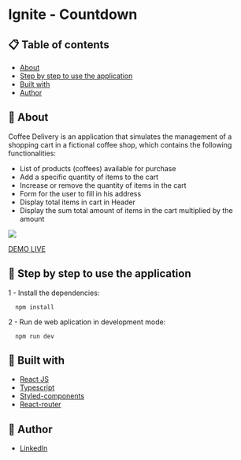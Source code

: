 # Ignite - Countdown

## 📋 Table of contents

- [About](#about)
- [Step by step to use the application](#step-by-step-to-use-the-application)
- [Built with](#built-with)
- [Author](#author)

## 📃 About

Coffee Delivery is an application that simulates the management of a shopping cart in a fictional coffee shop, which contains the following functionalities:

- List of products (coffees) available for purchase
- Add a specific quantity of items to the cart
- Increase or remove the quantity of items in the cart
- Form for the user to fill in his address
- Display total items in cart in Header
- Display the sum total amount of items in the cart multiplied by the amount

![](./src/assets/demo.gif)

[DEMO LIVE](https://coffee-delivery-keven.netlify.app/)

## 🚀 Step by step to use the application

1 - Install the dependencies:

```
  npm install
```

2 - Run de web aplication in development mode:

```
  npm run dev
```

## 🔧 Built with

- [React JS](https://pt-br.reactjs.org/)
- [Typescript](https://www.typescriptlang.org/)
- [Styled-components](https://styled-components.com/)
- [React-router](https://reactrouter.com/en/main)

## 🤵 Author

- [LinkedIn](https://www.linkedin.com/in/kevenpacheco/)
